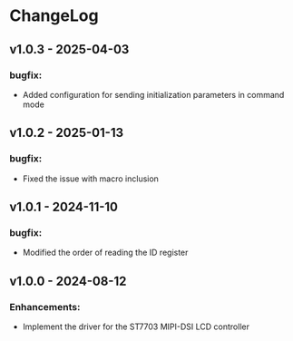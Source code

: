# ChangeLog

## v1.0.3 - 2025-04-03

### bugfix:

* Added configuration for sending initialization parameters in command mode

## v1.0.2 - 2025-01-13

### bugfix:

* Fixed the issue with macro inclusion

## v1.0.1 - 2024-11-10

### bugfix:

* Modified the order of reading the ID register

## v1.0.0 - 2024-08-12

### Enhancements:

* Implement the driver for the ST7703 MIPI-DSI LCD controller
